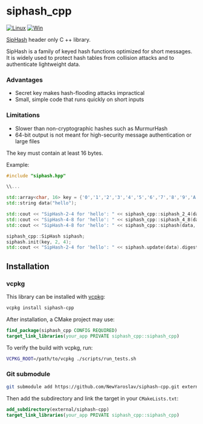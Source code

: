 # siphash_cpp

[![Linux](https://github.com/NewYaroslav/siphash-cpp/actions/workflows/CI-Linux.yml/badge.svg)](https://github.com/NewYaroslav/siphash-cpp/actions/workflows/CI-Linux.yml)
[![Win](https://github.com/NewYaroslav/siphash-cpp/actions/workflows/CI-Win.yml/badge.svg)](https://github.com/NewYaroslav/siphash-cpp/actions/workflows/CI-Win.yml)

[SipHash](https://en.wikipedia.org/wiki/SipHash) header only C ++ library.

SipHash is a family of keyed hash functions optimized for short messages. It is widely used to protect hash tables from collision attacks and to authenticate lightweight data.

### Advantages
- Secret key makes hash-flooding attacks impractical
- Small, simple code that runs quickly on short inputs

### Limitations
- Slower than non-cryptographic hashes such as MurmurHash
- 64-bit output is not meant for high-security message authentication or large files

The key must contain at least 16 bytes.

Example:

```cpp
#include "siphash.hpp"

\\...

std::array<char, 16> key = {'0','1','2','3','4','5','6','7','8','9','A','B','C','D','E','F'};
std::string data("hello");

std::cout << "SipHash-2-4 for 'hello': " << siphash_cpp::siphash_2_4(data, key) << std::endl;
std::cout << "SipHash-4-8 for 'hello': " << siphash_cpp::siphash_4_8(data, key) << std::endl;
std::cout << "SipHash-4-8 for 'hello': " << siphash_cpp::siphash(data, key, 4, 8) << std::endl;

siphash_cpp::SipHash siphash;
siphash.init(key, 2, 4);
std::cout << "SipHash-2-4 for 'hello': " << siphash.update(data).digest() << std::endl;
```

## Installation

### vcpkg

This library can be installed with [vcpkg](https://github.com/microsoft/vcpkg):

```sh
vcpkg install siphash-cpp
```

After installation, a CMake project may use:

```cmake
find_package(siphash_cpp CONFIG REQUIRED)
target_link_libraries(your_app PRIVATE siphash_cpp::siphash_cpp)
```

To verify the build with vcpkg, run:

```sh
VCPKG_ROOT=/path/to/vcpkg ./scripts/run_tests.sh
```

### Git submodule

```sh
git submodule add https://github.com/NewYaroslav/siphash-cpp.git external/siphash-cpp
```

Then add the subdirectory and link the target in your `CMakeLists.txt`:

```cmake
add_subdirectory(external/siphash-cpp)
target_link_libraries(your_app PRIVATE siphash_cpp::siphash_cpp)
```







